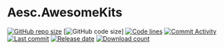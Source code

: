 # Aesc.AwesomeKits
[![GitHub repo size](https://img.shields.io/github/repo-size/awesomehhhhh/Aesc.AwesomeKits)](https://github.com/awesomehhhhh/Aesc.AwesomeKits)
[![GitHub code size](https://img.shields.io/github/code-size/awesomehhhhh/Aesc.AwesomeKits)]
[![Code lines](https://img.shields.io/tokei/lines/github/awesomehhhhh/Aesc.AwesomeKits)](https://github.com/awesomehhhhh/Aesc.AwesomeKits)
[![Commit Activity](https://img.shields.io/github/commit-activity/m/awesomehhhhh/Aesc.AwesomeKits)]()
[![Last commit](https://img.shields.io/github/last-commit/awesomehhhhh/Aesc.AwesomeKits)]()
[![Release date](https://img.shields.io/github/release-date-pre/awesomehhhhh/Aesc.AwesomeKits)]()
[![Download count](https://img.shields.io/github/downloads/awesomehhhhh/Aesc.AwesomeKits/total)]()

